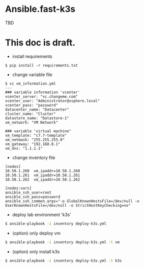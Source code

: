 # Ansible.fast-k3s

TBD   

# This doc is draft.
   
* install requirements   
```console
$ pip install -r requirements.txt
```
   
* change variable file
```console
$ vi vm_information.yml
---
### variable information 'vcenter'
vcenter_server: "vc.changeme.com"
vcenter_user: "Administrator@vsphere.local"
vcenter_pass: "password"
datacenter_name: "Datacenter"
cluster_name: "Cluster"
datastore_name: "Datastore-1"
vm_network: "VM Network"

### variable 'virtual machine"
vm_template: "c7.7-template"
vm_netmask: "255.255.255.0"
vm_gateway: "192.168.0.1"
vm_dns: "1.1.1.1"
```
   
* change inventory file   
```console
[nodes]
10.50.1.260	 vm_ipaddr=10.50.1.260
10.50.1.261	 vm_ipaddr=10.50.1.261
10.50.1.262	 vm_ipaddr=10.50.1.262

[nodes:vars]
ansible_ssh_user=root
ansible_ssh_pass=password
ansible_ssh_common_args="-o GlobalKnownHostsFile=/dev/null -o UserKnownHostsFile=/dev/null -o StrictHostKeyChecking=no"
```
   
* deploy lab environment 'k3s'
```bash
$ ansible-playbook -i inventory deploy-k3s.yml 
```
   
* (option) only deploy vm   
```bash
$ ansible-playbook -i inventory deploy-k3s.yml -t vm
```
   
* (option) only install k3s
```bash
$ ansible-playbook -i inventory deploy-k3s.yml -t k3s
```
